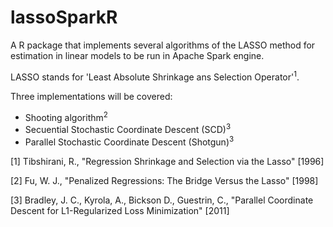 # lassoSparkR

A R package that implements several algorithms of the LASSO method for estimation in linear models to be run in Apache Spark engine.

LASSO stands for 'Least Absolute Shrinkage ans Selection Operator'<sup>1</sup>.

Three implementations will be covered:
* Shooting algorithm<sup>2</sup>
* Secuential Stochastic Coordinate Descent (SCD)<sup>3</sup>
* Parallel Stochastic Coordinate Descent (Shotgun)<sup>3</sup>

[1] Tibshirani, R., "Regression Shrinkage and Selection via the Lasso" [1996]

[2] Fu, W. J., "Penalized Regressions: The Bridge Versus the Lasso" [1998]

[3] Bradley, J. C., Kyrola, A., Bickson D., Guestrin, C., "Parallel Coordinate Descent for L1-Regularized Loss Minimization"  [2011]
